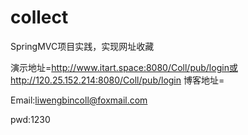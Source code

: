 # collect
SpringMVC项目实践，实现网址收藏

演示地址=http://www.itart.space:8080/Coll/pub/login或http://120.25.152.214:8080/Coll/pub/login
博客地址=

Email:liwengbincoll@foxmail.com 

pwd:1230

